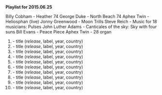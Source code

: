 **Playlist for 2015.06.25**

Billy Cobham - Heather 74
George Duke - North Beach 74
Aphex Twin - Heliosphan (live)
Jonny Greenwood - Moon Trills
Steve Reich - Music for 18 musicians: Pulses
John Luther Adams - Canticales of the sky: Sky with four suns
Bill Evans - Peace Piece
Aphex Twin - 28 organ

1. []() - title (_release_, label, year, country)
1. []() - title (_release_, label, year, country)
1. []() - title (_release_, label, year, country)
1. []() - title (_release_, label, year, country)
1. []() - title (_release_, label, year, country)
1. []() - title (_release_, label, year, country)
1. []() - title (_release_, label, year, country)
1. []() - title (_release_, label, year, country)
1. []() - title (_release_, label, year, country)
1. []() - title (_release_, label, year, country)
